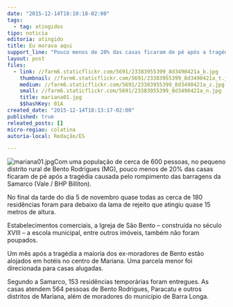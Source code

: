 ```yaml
---
date: "2015-12-14T18:10:18-02:00"
tags:
  - tag: atingidos
tipo: noticia
editoria: atingido
title: Eu morava aqui
support_line: "Pouco menos de 20% das casas ficaram de pé após a tragédia causada pelo rompimento das barragens da Samarco (Vale / BHP Billiton)"
layout: post
files:
  - link: //farm6.staticflickr.com/5691/23383955399_8d3490421a_b.jpg
    thumbnail: //farm6.staticflickr.com/5691/23383955399_8d3490421a_t.jpg
    medium: //farm6.staticflickr.com/5691/23383955399_8d3490421a_z.jpg
    small: //farm6.staticflickr.com/5691/23383955399_8d3490421a_n.jpg
    title: mariana01.jpg
    $$hashKey: 01A
created_date: "2015-12-14T18:13:17-02:00"
published: true
releated_posts: []
micro-regiao: colatina
autoria-local: Redação/ES

---
```

<p><img alt="mariana01.jpg" src="//farm6.staticflickr.com/5691/23383955399_8d3490421a_b.jpg" />Com uma popula&ccedil;&atilde;o de cerca de 600 pessoas, no pequeno distrito rural de Bento Rodrigues (MG), pouco menos de 20% das casas ficaram de p&eacute; ap&oacute;s a trag&eacute;dia causada pelo rompimento das barragens da Samarco (Vale / BHP Billiton).</p>

<p>No final da tarde do dia 5 de novembro quase todas as cerca de 180 resid&ecirc;ncias foram para debaixo da lama de rejeito que atingiu quase 15 metros de altura.</p>

<p>Estabelecimentos comerciais, a Igreja de S&atilde;o Bento &ndash; constru&iacute;da no s&eacute;culo XVIII &ndash; a escola municipal, entre outros im&oacute;veis, tamb&eacute;m n&atilde;o foram poupados.</p>

<p>Um m&ecirc;s ap&oacute;s a trag&eacute;dia a maioria dos ex-moradores de Bento est&atilde;o alojados em hot&eacute;is no centro de Mariana. Uma parcela menor foi direcionada para casas alugadas.</p>

<p>Segundo a Samarco, 153 resid&ecirc;ncias tempor&aacute;rias foram entregues. As casas atendem 564 pessoas de Bento Rodrigues, Paracatu e outros distritos de Mariana, al&eacute;m de moradores do munic&iacute;pio de Barra Longa.</p>
